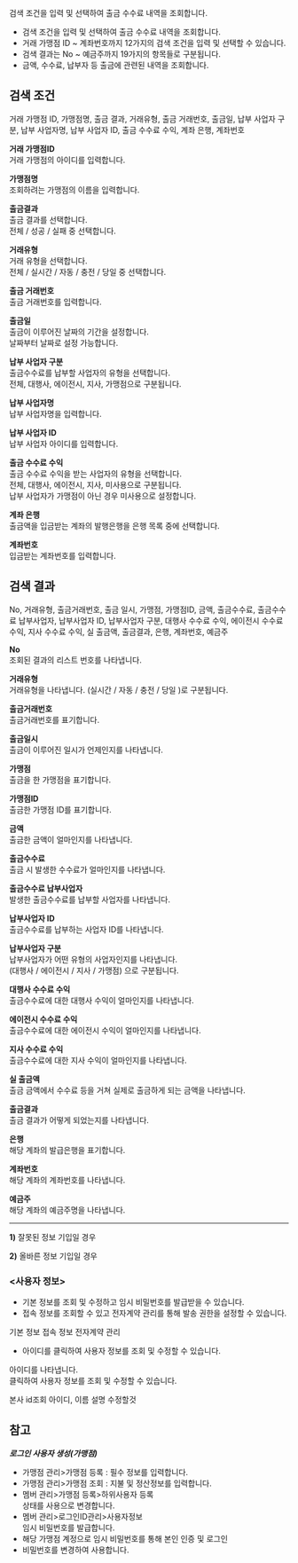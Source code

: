 검색 조건을 입력 및 선택하여 출금 수수료 내역을 조회합니다.

- 검색 조건을 입력 및 선택하여 출금 수수료 내역을 조회합니다.
- 거래 가맹점 ID ~ 계좌번호까지 12가지의 검색 조건을 입력 및 선택할 수 있습니다.
- 검색 결과는 No ~ 예금주까지 19가지의 항목들로 구분됩니다.
- 금액, 수수료, 납부자 등 출금에 관련된 내역을 조회합니다.

## 검색 조건
거래 가맹점 ID, 가맹점명, 출금 결과, 거래유형, 출금 거래번호, 출금일, 납부 사업자 구분, 납부 사업자명, 납부 사업자 ID, 출금 수수료 수익, 계좌 은행, 계좌번호

**거래 가맹점ID**
<br>거래 가맹점의 아이디를 입력합니다.

**가맹점명**
<br>조회하려는 가맹점의 이름을 입력합니다.

**출금결과**
<br>출금 결과를 선택합니다.
<br>전체 / 성공 / 실패 중 선택합니다.

**거래유형**
<br>거래 유형을 선택합니다.
<br>전체 / 실시간 / 자동 / 충전 / 당일 중 선택합니다.

**출금 거래번호**
<br>출금 거래번호를 입력합니다.

**출금일**
<br>출금이 이루어진 날짜의 기간을 설정합니다.
<br>날짜부터 날짜로 설정 가능합니다.

**납부 사업자 구분**
<br>출금수수료를 납부할 사업자의 유형을 선택합니다.
<br>전체, 대행사, 에이전시, 지사, 가맹점으로 구분됩니다.

**납부 사업자명**
<br>납부 사업자명을 입력합니다.

**납부 사업자 ID**
<br>납부 사업자 아이디를 입력합니다.

**출금 수수료 수익**
<br>출금 수수료 수익을 받는 사업자의 유형을 선택합니다.
<br>전체, 대행사, 에이전시, 지사, 미사용으로 구분됩니다.
<br>납부 사업자가 가맹점이 아닌 경우 미사용으로 설정합니다.

**계좌 은행**
<br>출금액을 입금받는 계좌의 발행은행을 은행 목록 중에 선택합니다.

**계좌번호**
<br>입금받는 계좌번호를 입력합니다.



## 검색 결과
No, 거래유형, 출금거래번호, 출금 일시, 가맹점, 가맹점ID, 금액, 출금수수료, 출금수수료 납부사업자, 납부사업자 ID, 납부사업자 구분, 대행사 수수료 수익, 에이전시 수수료 수익, 지사 수수료 수익, 실 출금액, 출금결과, 은행, 계좌번호, 예금주

**No**
<br>조회된 결과의 리스트 번호를 나타냅니다.

**거래유형**
<br>거래유형을 나타냅니다. (실시간 / 자동 / 충전 / 당일 )로 구분됩니다.

**출금거래번호**
<br>출금거래번호를 표기합니다.

**출금일시**
<br>출금이 이루어진 일시가 언제인지를 나타냅니다.

**가맹점**
<br>출금을 한 가맹점을 표기합니다.

**가맹점ID**
<br>출금한 가맹점 ID를 표기합니다.

**금액**
<br>출금한 금액이 얼마인지를 나타냅니다.

**출금수수료**
<br>출금 시 발생한 수수료가 얼마인지를 나타냅니다.

**출금수수료 납부사업자**
<br>발생한 출금수수료를 납부할 사업자를 나타냅니다.

**납부사업자 ID**
<br>출금수수료를 납부하는 사업자 ID를 나타냅니다.

**납부사업자 구분**
<br>납부사업자가 어떤 유형의 사업자인지를 나타냅니다.
<br>(대행사 / 에이전시 / 지사 / 가맹점) 으로 구분됩니다.

**대행사 수수료 수익**
<br>출금수수료에 대한 대행사 수익이 얼마인지를 나타냅니다.

**에이전시 수수료 수익**
<br>출금수수료에 대한 에이전시 수익이 얼마인지를 나타냅니다.

**지사 수수료 수익**
<br>출금수수료에 대한 지사 수익이 얼마인지를 나타냅니다.

**실 출금액**
<br>출금 금액에서 수수료 등을 거쳐 실제로 출금하게 되는 금액을 나타냅니다.

**출금결과**
<br>출금 결과가 어떻게 되었는지를 나타냅니다.

**은행**
<br>해당 계좌의 발급은행을 표기합니다.

**계좌번호**
<br>해당 계좌의 계좌번호를 나타냅니다.

**예금주**
<br>해당 계좌의 예금주명을 나타냅니다.

 --- 
 
**1)** 잘못된 정보 기입일 경우

**2)** 올바른 정보 기입일 경우

### <사용자 정보>
- 기본 정보를 조회 및 수정하고 임시 비밀번호를 발급받을 수 있습니다.
- 접속 정보를 조회할 수 있고 전자계약 관리를 통해 발송 권한을 설정할 수 있습니다.

기본 정보
접속 정보
전자계약 관리

- 아이디를 클릭하여 사용자 정보를 조회 및 수정할 수 있습니다.

아이디를 나타냅니다.
<br>클릭하여 사용자 정보를 조회 및 수정할 수 있습니다.

본사 id조회
아이디, 이름 설명 수정할것

## 참고

***로그인 사용자 생성(가맹점)***
- 가맹점 관리>가맹점 등록 : 필수 정보를 입력합니다.
- 가맹점 관리>가맹점 조회 : 지불 및 정산정보를 입력합니다.
- 멤버 관리>가맹점 등록>하위사용자 등록<br>상태를 사용으로 변경합니다.
- 멤버 관리>로그인ID관리>사용자정보<br>임시 비밀번호를 발급합니다.
- 해당 가맹점 계정으로 임시 비밀번호를 통해 본인 인증 및 로그인
- 비밀번호를 변경하여 사용합니다.

